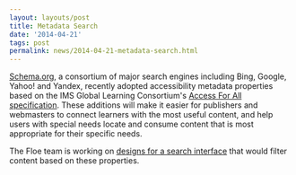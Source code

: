 ```yaml
---
layout: layouts/post
title: Metadata Search
date: '2014-04-21'
tags: post
permalink: news/2014-04-21-metadata-search.html
---
```

[Schema.org](http://schema.org/), a consortium of major search
engines including Bing, Google, Yahoo! and Yandex, recently adopted accessibility
metadata properties based on the IMS Global Learning Consortium's [Access For All specification](http://www.imsglobal.org/accessibility).
These additions will make it easier for publishers and webmasters to connect
learners with the most useful content, and help users with special needs locate
and consume content that is most appropriate for their specific needs.

The Floe team is working on [designs for a search interface](http://wiki.fluidproject.org/download/attachments/37855787/metadata-search.pdf?version=1&modificationDate=1397078966717&api=v2) that would filter content based on
these properties.
